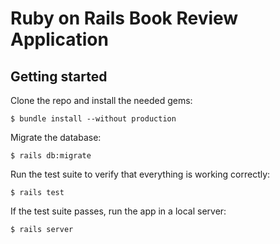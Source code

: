 # Ruby on Rails Book Review Application

## Getting started

Clone the repo and install the needed gems:

```
$ bundle install --without production
```

Migrate the database:

```
$ rails db:migrate
```

Run the test suite to verify that everything is working correctly:

```
$ rails test
```

If the test suite passes, run the app in a local server:

```
$ rails server
```
